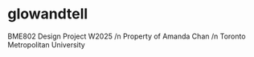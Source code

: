 # glowandtell
BME802 Design Project W2025
/n
Property of Amanda Chan 
/n
Toronto Metropolitan University
